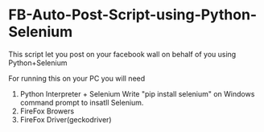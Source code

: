 # FB-Auto-Post-Script-using-Python-Selenium
This script let you post on your facebook wall on behalf of you using Python+Selenium

For running this on your PC you will need 
1. Python Interpreter + Selenium
   Write "pip install selenium" on Windows command prompt to insatll Selenium.
2. FireFox Browers
3. FireFox Driver(geckodriver)
